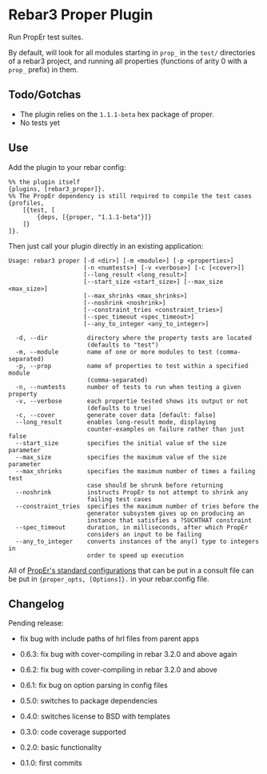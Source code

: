 Rebar3 Proper Plugin
=====

Run PropEr test suites.

By default, will look for all modules starting in `prop_` in the `test/`
directories of a rebar3 project, and running all properties (functions of arity
0 with a `prop_` prefix) in them.

Todo/Gotchas
----

- The plugin relies on the `1.1.1-beta` hex package of proper.
- No tests yet

Use
---

Add the plugin to your rebar config:

    %% the plugin itself
    {plugins, [rebar3_proper]}.
    %% The PropEr dependency is still required to compile the test cases
    {profiles,
        [{test, [
            {deps, [{proper, "1.1.1-beta"}]}
        ]}
    ]}.

Then just call your plugin directly in an existing application:

    Usage: rebar3 proper [-d <dir>] [-m <module>] [-p <properties>]
                         [-n <numtests>] [-v <verbose>] [-c [<cover>]]
                         [--long_result <long_result>]
                         [--start_size <start_size>] [--max_size <max_size>]
                         [--max_shrinks <max_shrinks>]
                         [--noshrink <noshrink>]
                         [--constraint_tries <constraint_tries>]
                         [--spec_timeout <spec_timeout>]
                         [--any_to_integer <any_to_integer>]
    
      -d, --dir           directory where the property tests are located
                          (defaults to "test")
      -m, --module        name of one or more modules to test (comma-separated)
      -p, --prop          name of properties to test within a specified module
                          (comma-separated)
      -n, --numtests      number of tests to run when testing a given property
      -v, --verbose       each propertie tested shows its output or not
                          (defaults to true)
      -c, --cover         generate cover data [default: false]
      --long_result       enables long-result mode, displaying
                          counter-examples on failure rather than just false
      --start_size        specifies the initial value of the size parameter
      --max_size          specifies the maximum value of the size parameter
      --max_shrinks       specifies the maximum number of times a failing test
                          case should be shrunk before returning
      --noshrink          instructs PropEr to not attempt to shrink any
                          failing test cases
      --constraint_tries  specifies the maximum number of tries before the
                          generator subsystem gives up on producing an
                          instance that satisfies a ?SUCHTHAT constraint
      --spec_timeout      duration, in milliseconds, after which PropEr
                          considers an input to be failing
      --any_to_integer    converts instances of the any() type to integers in
                          order to speed up execution

All of [PropEr's standard configurations](http://proper.softlab.ntua.gr/doc/proper.html#Options)
that can be put in a consult file can be put in `{proper_opts, [Options]}.` in your rebar.config file.


Changelog
----

Pending release:
- fix bug with include paths of hrl files from parent apps

- 0.6.3: fix bug with cover-compiling in rebar 3.2.0 and above again
- 0.6.2: fix bug with cover-compiling in rebar 3.2.0 and above
- 0.6.1: fix bug on option parsing in config files
- 0.5.0: switches to package dependencies
- 0.4.0: switches license to BSD with templates
- 0.3.0: code coverage supported
- 0.2.0: basic functionality
- 0.1.0: first commits
